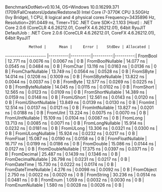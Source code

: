 
BenchmarkDotNet=v0.10.14, OS=Windows 10.0.16299.371 (1709/FallCreatorsUpdate/Redstone3)
Intel Core i7-3770K CPU 3.50GHz (Ivy Bridge), 1 CPU, 8 logical and 4 physical cores
Frequency=3435896 Hz, Resolution=291.0449 ns, Timer=TSC
.NET Core SDK=2.1.103
  [Host]     : .NET Core 2.0.6 (CoreCLR 4.6.26212.01, CoreFX 4.6.26212.01), 64bit RyuJIT
  DefaultJob : .NET Core 2.0.6 (CoreCLR 4.6.26212.01, CoreFX 4.6.26212.01), 64bit RyuJIT


               Method |      Mean |     Error |    StdDev | Allocated |
--------------------- |----------:|----------:|----------:|----------:|
             FromBool | 12.771 ns | 0.0076 ns | 0.0067 ns |       0 B |
     FromBoolNullable | 14.077 ns | 0.0545 ns | 0.0484 ns |       0 B |
             FromChar | 13.116 ns | 0.0163 ns | 0.0136 ns |       0 B |
     FromCharNullable | 13.749 ns | 0.0564 ns | 0.0528 ns |       0 B |
            FromSByte | 14.014 ns | 0.1208 ns | 0.1009 ns |       0 B |
    FromSByteNullable | 13.822 ns | 0.0044 ns | 0.0037 ns |       0 B |
             FromByte | 12.577 ns | 0.0269 ns | 0.0225 ns |       0 B |
     FromByteNullable | 14.045 ns | 0.0115 ns | 0.0102 ns |       0 B |
            FromShort | 12.565 ns | 0.0123 ns | 0.0109 ns |       0 B |
    FromShortNullable | 14.389 ns | 0.0159 ns | 0.0148 ns |       0 B |
           FromUShort | 12.561 ns | 0.0143 ns | 0.0120 ns |       0 B |
   FromUShortNullable | 13.849 ns | 0.0139 ns | 0.0130 ns |       0 B |
              FromInt | 12.514 ns | 0.0137 ns | 0.0121 ns |       0 B |
      FromIntNullable | 13.827 ns | 0.0201 ns | 0.0188 ns |       0 B |
             FromUInt | 13.224 ns | 0.0075 ns | 0.0070 ns |       0 B |
     FromUIntNullable | 15.109 ns | 0.0104 ns | 0.0087 ns |       0 B |
             FromLong | 13.713 ns | 0.0085 ns | 0.0071 ns |       0 B |
     FromLongNullable | 15.914 ns | 0.0232 ns | 0.0181 ns |       0 B |
            FromULong | 13.306 ns | 0.0321 ns | 0.0300 ns |       0 B |
    FromULongNullable | 15.924 ns | 0.0232 ns | 0.0217 ns |       0 B |
            FromFloat | 15.087 ns | 0.0190 ns | 0.0158 ns |       0 B |
    FromFloatNullable | 16.717 ns | 0.0199 ns | 0.0186 ns |       0 B |
           FromDouble | 15.086 ns | 0.0144 ns | 0.0127 ns |       0 B |
   FromDoubleNullable | 17.375 ns | 0.0397 ns | 0.0371 ns |       0 B |
          FromDecimal | 25.487 ns | 0.1439 ns | 0.1346 ns |       0 B |
  FromDecimalNullable | 26.798 ns | 0.0231 ns | 0.0217 ns |       0 B |
         FromDateTime | 15.730 ns | 0.0222 ns | 0.0174 ns |       0 B |
 FromDateTimeNullable |  4.276 ns | 0.0098 ns | 0.0092 ns |       0 B |
           FromObject |  2.750 ns | 0.0022 ns | 0.0020 ns |       0 B |
           FromString | 30.236 ns | 0.0514 ns | 0.0481 ns |       0 B |
             FromEnum |  1.059 ns | 0.0032 ns | 0.0030 ns |       0 B |
     FromEnumNullable |  1.580 ns | 0.0028 ns | 0.0026 ns |       0 B |
